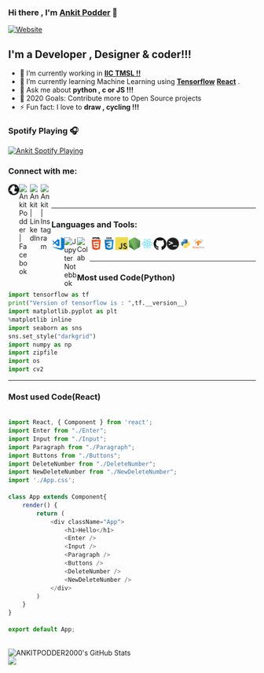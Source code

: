 ### Hi there , I'm [Ankit Podder](https://github.com/ANKITPODDER2000) 👋
[![Website](https://img.shields.io/website?label=ankitpodder&style=for-the-badge&url=https%3A%2F%2Fankitpodder.digital)](https://ankitpodder2000.github.io/mysite/)

## I'm a Developer , Designer & coder!!!

- 🔭 I’m currently working in **[IIC TMSL !!](https://iictmsl.in/)**
- 🌱 I’m currently learning Machine Learning using **[Tensorflow](http://tensorflow.org/)** **[React](https://reactjs.org/)** .
- 💬 Ask me about **python , c or JS !!!**
- 🥅 2020 Goals: Contribute more to Open Source projects
- ⚡ Fun fact: I love to **draw , cycling !!!**

### Spotify Playing 🎧

[<img src="https://now-playing-codestackr.vercel.app/api/spotify-playing" alt="Ankit Spotify Playing" width="350" />](https://open.spotify.com/user/316aayv46w66n6f2xt3nbh5dr3hi)

### Connect with me:

[<img align="left" alt="ankitpodder.digital" width="22px" src="https://raw.githubusercontent.com/iconic/open-iconic/master/svg/globe.svg" />](http://ankitpodder.digital/)
[<img align="left" alt="Ankit Podder | Facebook" width="22px" src="https://cdn.jsdelivr.net/npm/simple-icons@v3/icons/facebook.svg" />](https://www.facebook.com/ankit.podder.0211)
[<img align="left" alt="Ankit | LinkedIn" width="22px" src="https://cdn.jsdelivr.net/npm/simple-icons@v3/icons/linkedin.svg" />](https://www.linkedin.com/in/ankit-podder-59156916a/)
[<img align="left" alt="Ankit | Instagram" width="22px" src="https://cdn.jsdelivr.net/npm/simple-icons@v3/icons/instagram.svg" />](https://www.instagram.com/ankitpodder211/)

<br />
<br />

*****************************

###  Languages and Tools:

<img align="left" alt="Visual Studio Code" width="26px" src="https://raw.githubusercontent.com/github/explore/80688e429a7d4ef2fca1e82350fe8e3517d3494d/topics/visual-studio-code/visual-studio-code.png" />
<img align="left" alt="Jupyter Notebbok" width="26px" src="https://upload.wikimedia.org/wikipedia/commons/thumb/3/38/Jupyter_logo.svg/518px-Jupyter_logo.svg.png" />
<img align="left" alt="Colab" width="26px" src="https://colab.research.google.com/img/colab_favicon_256px.png" />
<img align="left" alt="HTML5" width="26px" src="https://raw.githubusercontent.com/github/explore/80688e429a7d4ef2fca1e82350fe8e3517d3494d/topics/html/html.png" />
<img align="left" alt="CSS3" width="26px" src="https://raw.githubusercontent.com/github/explore/80688e429a7d4ef2fca1e82350fe8e3517d3494d/topics/css/css.png" />
<img align="left" alt="JavaScript" width="26px" src="https://raw.githubusercontent.com/github/explore/80688e429a7d4ef2fca1e82350fe8e3517d3494d/topics/javascript/javascript.png" />
<img align="left" alt="Nodejs" width="26px" src="https://raw.githubusercontent.com/github/explore/80688e429a7d4ef2fca1e82350fe8e3517d3494d/topics/nodejs/nodejs.png" />
<img align="left" alt="React" width="26px" src="https://raw.githubusercontent.com/github/explore/80688e429a7d4ef2fca1e82350fe8e3517d3494d/topics/react/react.png" />
<img align="left" alt="GitHub" width="26px" src="https://raw.githubusercontent.com/github/explore/78df643247d429f6cc873026c0622819ad797942/topics/github/github.png" />
<img align="left" alt="Terminal" width="26px" src="https://raw.githubusercontent.com/github/explore/80688e429a7d4ef2fca1e82350fe8e3517d3494d/topics/terminal/terminal.png" />
<img align="left" alt="Python" width="26px" src="https://raw.githubusercontent.com/github/explore/80688e429a7d4ef2fca1e82350fe8e3517d3494d/topics/python/python.png" />
<img align="left" alt="Tensorflow" width="26px" src="https://raw.githubusercontent.com/github/explore/80688e429a7d4ef2fca1e82350fe8e3517d3494d/topics/tensorflow/tensorflow.png" />

<br/><br/>
**************************************

### Most used Code(Python)

```python
import tensorflow as tf
print("Version of tensorflow is : ",tf.__version__)
import matplotlib.pyplot as plt
%matplotlib inline
import seaborn as sns
sns.set_style("darkgrid")
import numpy as np
import zipfile
import os
import cv2
``` 

**************************************

### Most used Code(React)

```javascript
  
import React, { Component } from 'react';
import Enter from "./Enter";
import Input from "./Input";
import Paragraph from "./Paragraph";
import Buttons from "./Buttons";
import DeleteNumber from "./DeleteNumber";
import NewDeleteNumber from "./NewDeleteNumber";
import './App.css';

class App extends Component{
    render() {
        return (
            <div className="App">
                <h1>Hello</h1>
                <Enter />
                <Input />
                <Paragraph />
                <Buttons />
                <DeleteNumber />
                <NewDeleteNumber />
            </div>
        )
    }
}

export default App;

```

<br />

<img alt="ANKITPODDER2000's GitHub Stats" src="https://github-readme-stats.codestackr.vercel.app/api?username=ANKITPODDER2000&show_icons=true&hide_border=true" />

<br/>
<img src="https://github-readme-stats.vercel.app/api/top-langs/?username=ANKITPODDER2000&show_icons=true&hide_border=true" />
